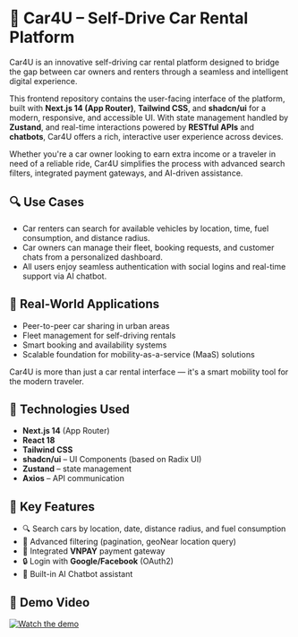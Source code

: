 # 🚗 Car4U – Self-Drive Car Rental Platform

Car4U is an innovative self-driving car rental platform designed to bridge the gap between car owners and renters through a seamless and intelligent digital experience.

This frontend repository contains the user-facing interface of the platform, built with **Next.js 14 (App Router)**, **Tailwind CSS**, and **shadcn/ui** for a modern, responsive, and accessible UI. With state management handled by **Zustand**, and real-time interactions powered by **RESTful APIs** and **chatbots**, Car4U offers a rich, interactive user experience across devices.

Whether you're a car owner looking to earn extra income or a traveler in need of a reliable ride, Car4U simplifies the process with advanced search filters, integrated payment gateways, and AI-driven assistance.

## 🔍 Use Cases

- Car renters can search for available vehicles by location, time, fuel consumption, and distance radius.
- Car owners can manage their fleet, booking requests, and customer chats from a personalized dashboard.
- All users enjoy seamless authentication with social logins and real-time support via AI chatbot.

## 💼 Real-World Applications

- Peer-to-peer car sharing in urban areas
- Fleet management for self-driving rentals
- Smart booking and availability systems
- Scalable foundation for mobility-as-a-service (MaaS) solutions

Car4U is more than just a car rental interface — it's a smart mobility tool for the modern traveler.

## 🔧 Technologies Used

- **Next.js 14** (App Router)
- **React 18**
- **Tailwind CSS**
- **shadcn/ui** – UI Components (based on Radix UI)
- **Zustand** – state management
- **Axios** – API communication

## 📌 Key Features

- 🔍 Search cars by location, date, distance radius, and fuel consumption
- 📅 Advanced filtering (pagination, geoNear location query)
- 🧾 Integrated **VNPAY** payment gateway
- 🔒 Login with **Google/Facebook** (OAuth2)
- 💬 Built-in AI Chatbot assistant

## 🎥 Demo Video

[![Watch the demo](https://th.bing.com/th/id/OIP.73NSUbqteZMSxtis-CRzDwHaEK?rs=1&pid=ImgDetMain)](https://drive.google.com/file/d/1Y8WeYhJIe4uMRF2urwownr12gPZqtnSz/view?usp=sharing)
